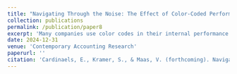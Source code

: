 ```yaml
---
title: "Navigating Through the Noise: The Effect of Color-Coded Performance Feedback on Decision Making"
collection: publications
permalink: /publication/paper8
excerpt: 'Many companies use color codes in their internal performance reports to highlight how current performance compares to performance in a previous period. We examine whether the use of color coding affects managers’ decision making in a resource allocation task. We argue that managers’ decision accuracy will be lower if they receive noisier feedback, but that this detrimental effect of noise can be mitigated through color coding. Using two experiments, we find evidence consistent with our theory. Managers who receive reports in which performance increases are color coded green and performance decreases are color coded red are less affected by noise than managers who receive feedback reports without color coding. Supplemental analyses suggest that color coding induces managers to process feedback in a more holistic manner, which reduces the adverse effect of noise on managers’ learning processes. Our findings have several important implications for research and practice.'
date: 2024-12-31
venue: 'Contemporary Accounting Research'
paperurl: ''
citation: 'Cardinaels, E., Kramer, S., & Maas, V. (forthcoming). Navigating Through the Noise: The Effect of Color-Coded Performance Feedback on Decision Making. <i>Contemporary Accounting Research.</i>'
---
```


